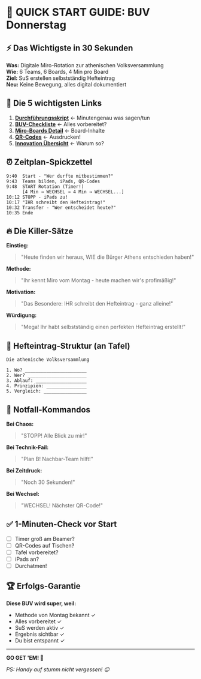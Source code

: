 # 🎯 QUICK START GUIDE: BUV Donnerstag

## ⚡ Das Wichtigste in 30 Sekunden

**Was:** Digitale Miro-Rotation zur athenischen Volksversammlung  
**Wie:** 6 Teams, 6 Boards, 4 Min pro Board  
**Ziel:** SuS erstellen selbstständig Hefteintrag  
**Neu:** Keine Bewegung, alles digital dokumentiert

## 📱 Die 5 wichtigsten Links

1. **[Durchführungsskript](Durchfuehrungsskript_BUV_minutengenau.md)** ← Minutengenau was sagen/tun
2. **[BUV-Checkliste](BUV_Checkliste_FINAL.md)** ← Alles vorbereitet?
3. **[Miro-Boards Detail](Miro_Boards_Praktische_Umsetzung.md)** ← Board-Inhalte
4. **[QR-Codes](QR_Code_Vorlage.html)** ← Ausdrucken!
5. **[Innovation Übersicht](INNOVATION_Zusammenfassung.md)** ← Warum so?

## ⏰ Zeitplan-Spickzettel

```
9:40  Start - "Wer durfte mitbestimmen?"
9:43  Teams bilden, iPads, QR-Codes
9:48  START Rotation (Timer!)
      [4 Min → WECHSEL → 4 Min → WECHSEL...]
10:12 STOPP - iPads zu!
10:17 "IHR schreibt den Hefteintrag!"
10:32 Transfer - "Wer entscheidet heute?"
10:35 Ende
```

## 🔥 Die Killer-Sätze

**Einstieg:**
> "Heute finden wir heraus, WIE die Bürger Athens entschieden haben!"

**Methode:**
> "Ihr kennt Miro vom Montag - heute machen wir's profimäßig!"

**Motivation:**
> "Das Besondere: IHR schreibt den Hefteintrag - ganz alleine!"

**Würdigung:**
> "Mega! Ihr habt selbstständig einen perfekten Hefteintrag erstellt!"

## 🎯 Hefteintrag-Struktur (an Tafel)

```
Die athenische Volksversammlung

1. Wo? _______________________
2. Wer? ______________________
3. Ablauf: ___________________
4. Prinzipien: _______________
5. Vergleich: ________________
```

## 🚨 Notfall-Kommandos

**Bei Chaos:**
> "STOPP! Alle Blick zu mir!"

**Bei Technik-Fail:**
> "Plan B! Nachbar-Team hilft!"

**Bei Zeitdruck:**
> "Noch 30 Sekunden!"

**Bei Wechsel:**
> "WECHSEL! Nächster QR-Code!"

## ✅ 1-Minuten-Check vor Start

- [ ] Timer groß am Beamer?
- [ ] QR-Codes auf Tischen?
- [ ] Tafel vorbereitet?
- [ ] iPads an?
- [ ] Durchatmen!

## 🏆 Erfolgs-Garantie

**Diese BUV wird super, weil:**
- Methode von Montag bekannt ✓
- Alles vorbereitet ✓
- SuS werden aktiv ✓
- Ergebnis sichtbar ✓
- Du bist entspannt ✓

---

**GO GET 'EM! 🚀**

*PS: Handy auf stumm nicht vergessen! 😉*